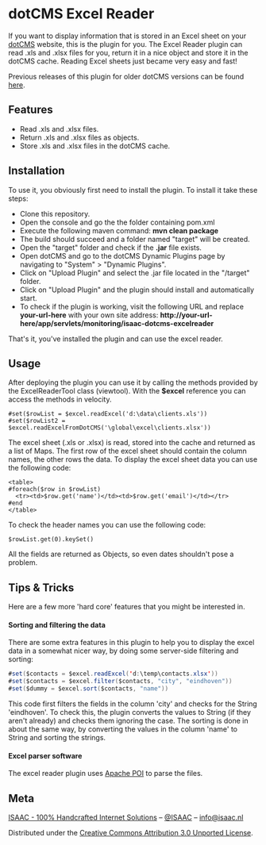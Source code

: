 # dotCMS Excel Reader

If you want to display information that is stored in an Excel sheet on your [dotCMS](https://www.dotcms.com/) website, this is the plugin for you. The Excel Reader plugin can read .xls and .xlsx files for you, return it in a nice object and store it in the dotCMS cache. Reading Excel sheets just became very easy and fast!

Previous releases of this plugin for older dotCMS versions can be found [here](../../releases).

## Features

* Read .xls and .xlsx files.
* Return .xls and .xlsx files as objects.
* Store .xls and .xlsx files in the dotCMS cache.

## Installation

To use it, you obviously first need to install the plugin. To install it take these steps:

* Clone this repository.
* Open the console and go the the folder containing pom.xml
* Execute the following maven command: **mvn clean package**
* The build should succeed and a folder named "target" will be created.
* Open the "target" folder and check if the **.jar** file exists.
* Open dotCMS and go to the dotCMS Dynamic Plugins page by navigating to "System" > "Dynamic Plugins".
* Click on "Upload Plugin" and select the .jar file located in the "/target" folder.
* Click on "Upload Plugin" and the plugin should install and automatically start.
* To check if the plugin is working, visit the following URL and replace **your-url-here** with your own site address: **http://your-url-here/app/servlets/monitoring/isaac-dotcms-excelreader**

That's it, you've installed the plugin and can use the excel reader.

## Usage

After deploying the plugin you can use it by calling the methods provided by the ExcelReaderTool class (viewtool). With the **$excel** reference you can access the methods in velocity.

```
#set($rowList = $excel.readExcel('d:\data\clients.xls'))
#set($rowList2 = $excel.readExcelFromDotCMS('\global\excel\clients.xlsx'))
```

The excel sheet (.xls or .xlsx) is read, stored into the cache and returned as a list of Maps. The first row of the excel sheet should contain the column names, the other rows the data. To display the excel sheet data you can use the following code:

```
<table>
#foreach($row in $rowList)
  <tr><td>$row.get('name')</td><td>$row.get('email')</td></tr>
#end
</table>
```

To check the header names you can use the following code:

```
$rowList.get(0).keySet()
```

All the fields are returned as Objects, so even dates shouldn't pose a problem.

## Tips & Tricks

Here are a few more 'hard core' features that you might be interested in.

#### Sorting and filtering the data

There are some extra features in this plugin to help you to display the excel data in a somewhat nicer way, by doing some server-side filtering and sorting:

```java
#set($contacts = $excel.readExcel('d:\temp\contacts.xlsx'))
#set($contacts = $excel.filter($contacts, "city", "eindhoven"))
#set($dummy = $excel.sort($contacts, "name"))
```

This code first filters the fields in the column 'city' and checks for the String 'eindhoven'. To check this, the plugin converts the values to String (if they aren't already) and checks them ignoring the case. The sorting is done in about the same way, by converting the values in the column 'name' to String and sorting the strings.

#### Excel parser software

The excel reader plugin uses [Apache POI](http://poi.apache.org) to parse the files.

## Meta

[ISAAC - 100% Handcrafted Internet Solutions](https://www.isaac.nl) – [@ISAAC](https://twitter.com/isaaceindhoven) – [info@isaac.nl](mailto:info@isaac.nl)

Distributed under the [Creative Commons Attribution 3.0 Unported License](https://creativecommons.org/licenses/by/3.0/).
